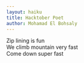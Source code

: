 ```yaml
---
layout: haiku
title: Hacktober Poet
author: Mohamad El Bohsaly
---
```

Zip lining is fun<br>
We climb mountain very fast<br>
Come down super fast<br>
